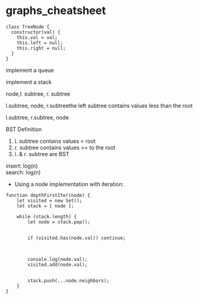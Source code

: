 # graphs\_cheatsheet

```
class TreeNode {
  constructor(val) {
    this.val = val;
    this.left = null;
    this.right = null;
  }
}
```

implement a queue

implement a stack

node,l. subtree, r. subtree

l.subtree, node, r.subtreethe left subtree contains values less than the root

l.subtree, r.subtree, node

BST Definition

1. l. subtree contains values < root
2. r. subtree contains values >= to the root
3. l. & r. subtree are BST

insert: log(n)\
search: log(n)

* Using a node implementation with iteration:

```
function depthFirstIter(node) {
    let visited = new Set();
    let stack = [ node ];

    while (stack.length) {
        let node = stack.pop();

        
        if (visited.has(node.val)) continue;

        
        
        console.log(node.val);
        visited.add(node.val);

        
        stack.push(...node.neighbors);
    }
}
```
